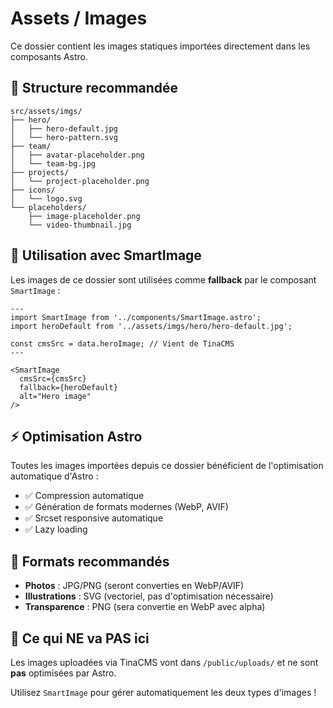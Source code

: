 # Assets / Images

Ce dossier contient les images statiques importées directement dans les composants Astro.

## 📁 Structure recommandée

```
src/assets/imgs/
├── hero/
│   ├── hero-default.jpg
│   └── hero-pattern.svg
├── team/
│   ├── avatar-placeholder.png
│   └── team-bg.jpg
├── projects/
│   └── project-placeholder.png
├── icons/
│   └── logo.svg
└── placeholders/
    ├── image-placeholder.png
    └── video-thumbnail.jpg
```

## 🎨 Utilisation avec SmartImage

Les images de ce dossier sont utilisées comme **fallback** par le composant `SmartImage` :

```astro
---
import SmartImage from '../components/SmartImage.astro';
import heroDefault from '../assets/imgs/hero/hero-default.jpg';

const cmsSrc = data.heroImage; // Vient de TinaCMS
---

<SmartImage
  cmsSrc={cmsSrc}
  fallback={heroDefault}
  alt="Hero image"
/>
```

## ⚡ Optimisation Astro

Toutes les images importées depuis ce dossier bénéficient de l'optimisation automatique d'Astro :
- ✅ Compression automatique
- ✅ Génération de formats modernes (WebP, AVIF)
- ✅ Srcset responsive automatique
- ✅ Lazy loading

## 📝 Formats recommandés

- **Photos** : JPG/PNG (seront converties en WebP/AVIF)
- **Illustrations** : SVG (vectoriel, pas d'optimisation nécessaire)
- **Transparence** : PNG (sera convertie en WebP avec alpha)

## 🚫 Ce qui NE va PAS ici

Les images uploadées via TinaCMS vont dans `/public/uploads/` et ne sont **pas** optimisées par Astro.

Utilisez `SmartImage` pour gérer automatiquement les deux types d'images !
